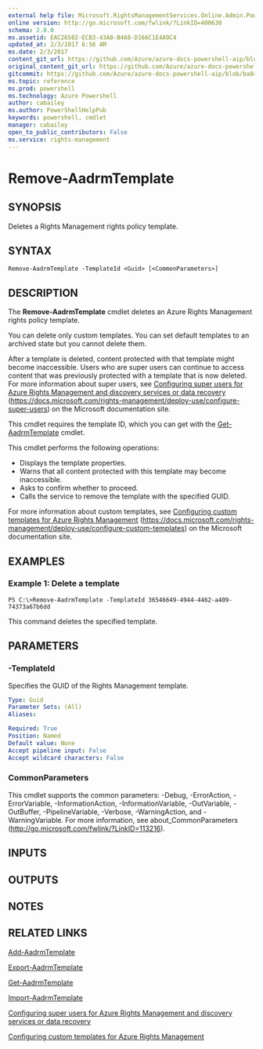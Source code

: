 ```yaml
---
external help file: Microsoft.RightsManagementServices.Online.Admin.PowerShell.dll-Help.xml
online version: http://go.microsoft.com/fwlink/?LinkID=400630
schema: 2.0.0
ms.assetid: EAC26502-ECB3-43A0-B468-D166C1E4A9C4
updated_at: 2/3/2017 6:56 AM
ms.date: 2/3/2017
content_git_url: https://github.com/Azure/azure-docs-powershell-aip/blob/live/Azure%20Information%20Protection/AADRM/vlatest/Remove-AadrmTemplate.md
original_content_git_url: https://github.com/Azure/azure-docs-powershell-aip/blob/live/Azure%20Information%20Protection/AADRM/vlatest/Remove-AadrmTemplate.md
gitcommit: https://github.com/Azure/azure-docs-powershell-aip/blob/ba84639f300e10f61bbcbd7bb31f28d4c37ad7b5/Azure%20Information%20Protection/AADRM/vlatest/Remove-AadrmTemplate.md
ms.topic: reference
ms.prod: powershell
ms.technology: Azure Powershell
author: cabailey
ms.author: PowerShellHelpPub
keywords: powershell, cmdlet
manager: cabailey
open_to_public_contributors: False
ms.service: rights-management
---
```


# Remove-AadrmTemplate

## SYNOPSIS
Deletes a Rights Management rights policy template.

## SYNTAX

```
Remove-AadrmTemplate -TemplateId <Guid> [<CommonParameters>]
```

## DESCRIPTION
The **Remove-AadrmTemplate** cmdlet deletes an Azure Rights Management rights policy template.

You can delete only custom templates. You can set default templates to an archived state but you cannot delete them.

After a template is deleted, content protected with that template might become inaccessible. Users who are super users can continue to access content that was previously protected with a template that is now deleted. For more information about super users, see [Configuring super users for Azure Rights Management and discovery services or data recovery](https://docs.microsoft.com/rights-management/deploy-use/configure-super-users) (https://docs.microsoft.com/rights-management/deploy-use/configure-super-users) on the Microsoft documentation site.

This cmdlet requires the template ID, which you can get with the [Get-AadrmTemplate](./Get-AadrmTemplate.md) cmdlet.

This cmdlet performs the following operations:

- Displays the template properties.
- Warns that all content protected with this template may become inaccessible.
- Asks to confirm whether to proceed.
- Calls the service to remove the template with the specified GUID.

For more information about custom templates, see [Configuring custom templates for Azure Rights Management](https://docs.microsoft.com/rights-management/deploy-use/configure-custom-templates) (https://docs.microsoft.com/rights-management/deploy-use/configure-custom-templates) on the Microsoft documentation site.

## EXAMPLES

### Example 1: Delete a template
```
PS C:\>Remove-AadrmTemplate -TemplateId 36546649-4944-4462-a409-74373a67b6dd
```

This command deletes the specified template.

## PARAMETERS

### -TemplateId
Specifies the GUID of the Rights Management template.

```yaml
Type: Guid
Parameter Sets: (All)
Aliases:

Required: True
Position: Named
Default value: None
Accept pipeline input: False
Accept wildcard characters: False
```

### CommonParameters
This cmdlet supports the common parameters: -Debug, -ErrorAction, -ErrorVariable, -InformationAction, -InformationVariable, -OutVariable, -OutBuffer, -PipelineVariable, -Verbose, -WarningAction, and -WarningVariable. For more information, see about_CommonParameters (http://go.microsoft.com/fwlink/?LinkID=113216).

## INPUTS

## OUTPUTS

## NOTES

## RELATED LINKS

[Add-AadrmTemplate](xref:AADRM/vlatest/Add-AadrmTemplate.md)

[Export-AadrmTemplate](xref:AADRM/vlatest/Export-AadrmTemplate.md)

[Get-AadrmTemplate](xref:AADRM/vlatest/Get-AadrmTemplate.md)

[Import-AadrmTemplate](xref:AADRM/vlatest/Import-AadrmTemplate.md)

[Configuring super users for Azure Rights Management and discovery services or data recovery](https://docs.microsoft.com/rights-management/deploy-use/configure-super-users)

[Configuring custom templates for Azure Rights Management](https://docs.microsoft.com/rights-management/deploy-use/configure-custom-templates)
